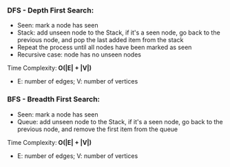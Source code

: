 ### DFS - Depth First Search:
- Seen: mark a node has seen
- Stack: add unseen node to the Stack, if it's a seen node, go back to the previous node, and pop the last added item from the stack
- Repeat the process until all nodes have been marked as seen
- Recursive case: node has no unseen nodes 

Time Complexity:<b> O(|E| + |V|) </b> 
- E: number of edges; V: number of vertices 


### BFS - Breadth First Search:
- Seen: mark a node has seen
- Queue: add unseen node to the Stack, if it's a seen node, go back to the previous node, and remove the first item from the queue

Time Complexity:<b> O(|E| + |V|) </b> 
- E: number of edges; V: number of vertices 